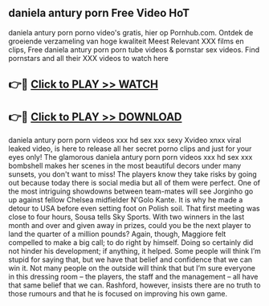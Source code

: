 ## daniela antury porn Free Video HoT 

daniela antury porn porno video's gratis, hier op Pornhub.com. Ontdek de groeiende verzameling van hoge kwaliteit Meest Relevant XXX films en clips,
Free daniela antury porn porn tube videos & pornstar sex videos. Find pornstars and all their XXX videos to watch here


## 👉🔴 [Click to PLAY >> WATCH](http://us.freeplayer.one?title=daniela_antury_porn&ref=16D)

## 👉🔴 [Click to PLAY >> DOWNLOAD](http://us.freeplayer.one?title=daniela_antury_porn&ref=16D)


daniela antury porn porn videos xxx hd sex xxx sexy Xvideo xnxx viral leaked video, is here to release all her secret porno clips and just for your eyes only! The glamorous daniela antury porn porn videos xxx hd sex xxx bombshell makes her scenes in the most beautiful decors under many sunsets, you don't want to miss! The players know they take risks by going out because today there is social media but all of them were perfect. One of the most intriguing showdowns between team-mates will see Jorginho go up against fellow Chelsea midfielder N'Golo Kante. It is why he made a detour to USA before even setting foot on Polish soil. That first meeting was close to four hours, Sousa tells Sky Sports. With two winners in the last month and over and given away in prizes, could you be the next player to land the quarter of a million pounds? Again, though, Maggiore felt compelled to make a big call; to do right by himself. Doing so certainly did not hinder his development; if anything, it helped. Some people will think I’m stupid for saying that, but we have that belief and confidence that we can win it. Not many people on the outside will think that but I’m sure everyone in this dressing room – the players, the staff and the management – all have that same belief that we can. Rashford, however, insists there are no truth to those rumours and that he is focused on improving his own game.